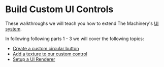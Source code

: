 # Build Custom UI Controls

These walkthroughs we will teach you how to extend The Machinery's [UI system]({{docs}}/plugins/ui/ui.h.html#ui.h).



In following following parts 1 - 3 we will cover the following topics:

- [Create a custom circular button]({{base_url}}tutorials/ui/build_custom_ui_controls/part1.html)
- [Add a texture to our custom control](#)
- [Setup a UI Renderer](#)
